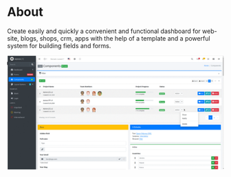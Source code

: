 # About

Create easily and quickly a convenient and functional dashboard for web-site, blogs, shops, crm, apps with the help of a template and a powerful system for building fields and forms.

![screenshot](assets/screen.gif)